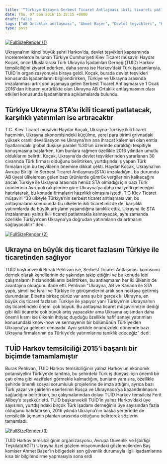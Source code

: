 ```yaml
---
title: '“Türkiye Ukrayna Serbest Ticaret Antlaşması ikili ticareti patlatacak”'
date: Thu, 07 Jan 2016 15:35:15 +0000
draft: false
tags: ["AB Ortaklık antlaşması", "Ahmet Başer", "Devlet teşvikleri", "Harkov", "Harkov temsilciliği", "Haydar Koçak", "Kiev Ticaret Müşaviri", "Müsiad Ukrayna", "Nurettiin Topçuoğlu", "Serbest Ticaret Antlaşması", "TUİD (Türk Ukrayna İşadamları Derneği)"]
type: post
---
```


[![FullSizeRender (1)](https://burakpehlivan.org/wp-content/uploads/2016/01/FullSizeRender-1.jpg)](https://burakpehlivan.org/wp-content/uploads/2016/01/FullSizeRender-1.jpg)

Ukrayna’nın ikinci büyük şehri Harkov’da, devlet teşvikleri kapsamında incelemelerde bulunan Türkiye Cumhuriyeti Kiev Ticaret müşaviri Haydar Koçak, önce Uluslararası Türk Ukrayna İşadamları Derneği(TUİD) Harkov temsilciliğini ziyaret ederken, daha sonra ise Harkov’daki Türk işadamlarıyla, TUİD’in organizasyonuyla biraya geldi. Koçak, burada devlet teşvikleri konusunda işadamlarını bilgilendirirken, Türkiye ve Ukrayna arasında imzalanması artık son aşamaya gelen Serbest Ticaret Antlaşması ve 1 Ocak 2016'dan itibaren yürürlükte olan Ukrayna AB Ortaklık antlaşmasının olası etkileri konusunda işadamlarına açıklamalarda bulundu.


Türkiye Ukrayna STA’sı ikili ticareti patlatacak, karşılıklı yatırımları ise artıracaktır
-----------------------------------------------------------------------------------------


T.C. Kiev Ticaret müşaviri Haydar Koçak, Ukrayna-Türkiye ikili ticaret hacminin, Ukrayna ekonomisindeki küçülme, yerel para birimi grivnadaki yüksek oranlı devalüasyon ve Ukrayna’nın ana ihracat kalemleri olan emtia fiyatlarındaki global düşüşe paralel %30’un üzerinde daraldığı tespitiyle konuşmasına başlarken, tüm bunlara rağmen özellikle 2016 yılından umutlu olduklarını belirtti. Koçak, Ukrayna’da devlet teşviklerinden yararlanan 30 civarında Türk firması olduğunu belirtirken, yurtdışında iş yapan Türk firmaları için bu teşviklerin önemine dikkat çekti. Haydar Koçak, Ukrayna’nın Avrupa Birliği ile Serbest Ticaret Antlaşması(STA) imzaladığını, bu durumda AB üyesi ülkelerden gelen bazı ürünlerde gümrük vergilerinin kalkacağını ancak Türkiye ile Ukrayna arasında henüz STA olmadığı için bazı Türk ürünlerinin Avrupalı rakiplerine göre Ukrayna’ya daha maliyetli geleceğini hatırlatarak, bu konuda firmaların hazırlıklı olmasını istedi. T.C Kiev Ticaret müşaviri “33 ülkeyle Türkiye’nin serbest ticaret antlaşması var, bu antlaşmaların sonucunda bu ülkelerle ikili ticaretimizde de, karşılıklı yatırımlarda da büyük artışların yaşandığına tanıklık ettik. Ukrayna ile STA imzalanması yalnız ikili ticareti patlatmakla kalmayacak, aynı zamanda özellikle Türkiye’den Ukrayna’ya doğrudan yatırımların da artmasını sağlayacaktır” dedi.

[![FullSizeRender (2)](https://burakpehlivan.org/wp-content/uploads/2016/01/FullSizeRender-2.jpg)](https://burakpehlivan.org/wp-content/uploads/2016/01/FullSizeRender-2.jpg)


Ukrayna en büyük dış ticaret fazlasını Türkiye ile ticaretinden sağlıyor
------------------------------------------------------------------------


TUİD başkanvekili Burak Pehlivan ise, Serbest Ticaret Antlaşması konusunu dernek olarak kendilerinin de yakından takip ettiğini ve bu konuda lobi çalışmalarını hızlandırdıklarını belirtirken, bu antlaşmanın her iki ülkenin de avantajına olduğunu ifade etti. Pehlivan “Ukrayna, AB ve Kanada ile STA yaptı, şimdi ise İsrail ve Türkiye ile görüşmelerini artık son noktaya getirmiş durumdalar. Elbette birkaç pürüz var ama şu bir gerçek ki Ukrayna, en büyük dış ticaret fazlasını Türkiye ile yapıyor yani Türkiye’nin Ukrayna’nın dış ticaretindeki önemi çok büyük. Bu antlaşma ticaret müşavirimizin dediği gibi ikili ticarette çok büyük artış yapacaktır ama Ukrayna açısından daha önemli kısmı ise ülkenin ihtiyaç duyduğu özellikle hafif sanayi yatırımları konusundaki know-how ve sermayenin bir bölümünün Türkiye’den Ukrayna’ya gelecek olmasıdır. Aynı şekilde önümüzdeki dönemde bazı Ukrayna firmalarının da Türkiye’de yatırımlarına tanıklık edeceğiz” dedi.


TUİD Harkov temsilciliği 2015’i başarılı bir biçimde tamamlamıştır
------------------------------------------------------------------


Burak Pehlivan, TUİD Harkov temsilciliğinin yalnız Harkov’un ekonomik potansiyelini Türkiye’de tanıtma, bu şehirdeki Türk iş dünyası için önemli bir çatı olma gibi vazifeleri görmekle kalmadığını, bunların yanı sıra, özellikle şehirde önemli sosyal sorumluluk projelerine de imza attığını, ayrıca bazı Türk yazar ve şairlerin eserlerinin Rusça ve Ukraynaca’ya kazandırılmasını sağladığını belirtirken, bu çalışmalarından dolayı TUİD Harkov temsilcisi Ferit Alibey’e teşekkür etti. TUİD başkanvekili TUİD’in yalnız Harkov’daki üye sayısının, yurtdışındaki birçok Türk işadamı derneğinin üye sayısından fazla olduğunu hatırlatırken, 2016 yılında Ukrayna’nın başka yerlerinde de temsilcilik açmanın planları arasında olduğunu belirterek sözlerini tamamladı.

[![FullSizeRender (3)](https://burakpehlivan.org/wp-content/uploads/2016/01/FullSizeRender-3.jpg)](https://burakpehlivan.org/wp-content/uploads/2016/01/FullSizeRender-3.jpg)

TUİD Harkov temsilciliğinin organizasyonu, Avrupa Güvenlik ve İşbirliği Teşkilatı(AGİT) Ukrayna özel gözlem misyonundaki gözlemcilerden Baş komiser Ahmet Başer’in bölgedeki son güvenlik durumuyla ilgili işadamlarına kısa bir bilgilendirme yapmasıyla sona erdi

